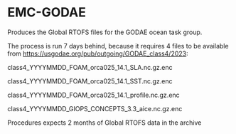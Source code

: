 # EMC-GODAE
Produces the Global RTOFS files for the GODAE ocean task group.

The process is run 7 days behind, because it requires 4 files to be 
available from https://usgodae.org/pub/outgoing/GODAE_class4/2023:

class4_YYYYMMDD_FOAM_orca025_14.1_SLA.nc.gz.enc

class4_YYYYMMDD_FOAM_orca025_14.1_SST.nc.gz.enc 

class4_YYYYMMDD_FOAM_orca025_14.1_profile.nc.gz.enc

class4_YYYYMMDD_GIOPS_CONCEPTS_3.3_aice.nc.gz.enc 

Procedures expects 2 months of Global RTOFS data in the archive

